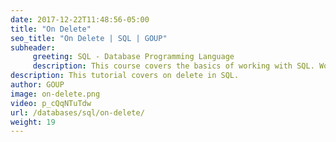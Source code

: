 ```yaml
---
date: 2017-12-22T11:48:56-05:00
title: "On Delete"
seo_title: "On Delete | SQL | GOUP"
subheader:
     greeting: SQL - Database Programming Language
     description: This course covers the basics of working with SQL. Work your way through the videos/articles and I'll teach you everything you need to know to interact with database management systems and create powerful relational databases!
description: This tutorial covers on delete in SQL.
author: GOUP
image: on-delete.png
video: p_cQqNTuTdw
url: /databases/sql/on-delete/
weight: 19
---
```


